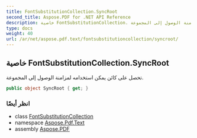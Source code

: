 ```yaml
---
title: FontSubstitutionCollection.SyncRoot
second_title: Aspose.PDF for .NET API Reference
description: خاصية FontSubstitutionCollection. تحصل على كائن يمكن استخدامه لمزامنة الوصول إلى المجموعة
type: docs
weight: 40
url: /ar/net/aspose.pdf.text/fontsubstitutioncollection/syncroot/
---
```

## خاصية FontSubstitutionCollection.SyncRoot

تحصل على كائن يمكن استخدامه لمزامنة الوصول إلى المجموعة.

```csharp
public object SyncRoot { get; }
```

### انظر أيضًا

* class [FontSubstitutionCollection](../)
* namespace [Aspose.Pdf.Text](../../../aspose.pdf.text/)
* assembly [Aspose.PDF](../../../)